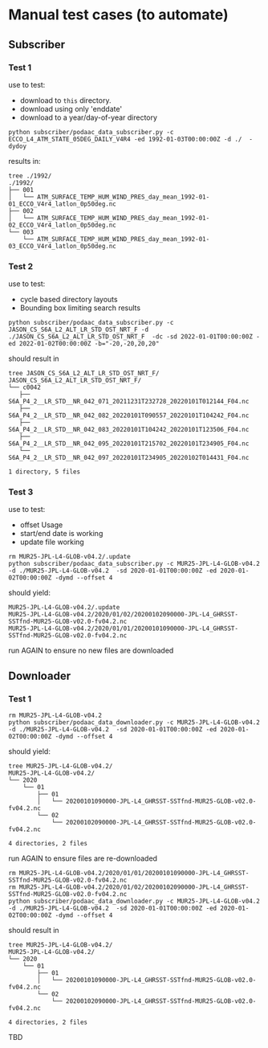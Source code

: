 # Manual test cases (to automate)

## Subscriber


### Test 1
use to test:
* download to `this` directory.
* download using only 'enddate'
* download to a year/day-of-year directory
```
python subscriber/podaac_data_subscriber.py -c ECCO_L4_ATM_STATE_05DEG_DAILY_V4R4 -ed 1992-01-03T00:00:00Z -d ./  -dydoy
```

results in:
```
tree ./1992/
./1992/
├── 001
│   └── ATM_SURFACE_TEMP_HUM_WIND_PRES_day_mean_1992-01-01_ECCO_V4r4_latlon_0p50deg.nc
├── 002
│   └── ATM_SURFACE_TEMP_HUM_WIND_PRES_day_mean_1992-01-02_ECCO_V4r4_latlon_0p50deg.nc
└── 003
    └── ATM_SURFACE_TEMP_HUM_WIND_PRES_day_mean_1992-01-03_ECCO_V4r4_latlon_0p50deg.nc
```


### Test 2
use to test:
* cycle based directory layouts
* Bounding box limiting search results

```
python subscriber/podaac_data_subscriber.py -c JASON_CS_S6A_L2_ALT_LR_STD_OST_NRT_F -d ./JASON_CS_S6A_L2_ALT_LR_STD_OST_NRT_F  -dc -sd 2022-01-01T00:00:00Z -ed 2022-01-02T00:00:00Z -b="-20,-20,20,20"
```
should result in
```
tree JASON_CS_S6A_L2_ALT_LR_STD_OST_NRT_F/
JASON_CS_S6A_L2_ALT_LR_STD_OST_NRT_F/
└── c0042
   ├── S6A_P4_2__LR_STD__NR_042_071_20211231T232728_20220101T012144_F04.nc
   ├── S6A_P4_2__LR_STD__NR_042_082_20220101T090557_20220101T104242_F04.nc
   ├── S6A_P4_2__LR_STD__NR_042_083_20220101T104242_20220101T123506_F04.nc
   ├── S6A_P4_2__LR_STD__NR_042_095_20220101T215702_20220101T234905_F04.nc
   └── S6A_P4_2__LR_STD__NR_042_097_20220101T234905_20220102T014431_F04.nc

1 directory, 5 files

```

### Test 3
use to test:
* offset Usage
* start/end date is working
* update file working

```
rm MUR25-JPL-L4-GLOB-v04.2/.update
python subscriber/podaac_data_subscriber.py -c MUR25-JPL-L4-GLOB-v04.2 -d ./MUR25-JPL-L4-GLOB-v04.2  -sd 2020-01-01T00:00:00Z -ed 2020-01-02T00:00:00Z -dymd --offset 4
```
should yield:

```
MUR25-JPL-L4-GLOB-v04.2/.update
MUR25-JPL-L4-GLOB-v04.2/2020/01/02/20200102090000-JPL-L4_GHRSST-SSTfnd-MUR25-GLOB-v02.0-fv04.2.nc
MUR25-JPL-L4-GLOB-v04.2/2020/01/01/20200101090000-JPL-L4_GHRSST-SSTfnd-MUR25-GLOB-v02.0-fv04.2.nc
```
run AGAIN to ensure no new files are downloaded

## Downloader

### Test 1

```
rm MUR25-JPL-L4-GLOB-v04.2
python subscriber/podaac_data_downloader.py -c MUR25-JPL-L4-GLOB-v04.2 -d ./MUR25-JPL-L4-GLOB-v04.2  -sd 2020-01-01T00:00:00Z -ed 2020-01-02T00:00:00Z -dymd --offset 4
```
should yield:

```
tree MUR25-JPL-L4-GLOB-v04.2/
MUR25-JPL-L4-GLOB-v04.2/
└── 2020
    └── 01
        ├── 01
        │   └── 20200101090000-JPL-L4_GHRSST-SSTfnd-MUR25-GLOB-v02.0-fv04.2.nc
        └── 02
            └── 20200102090000-JPL-L4_GHRSST-SSTfnd-MUR25-GLOB-v02.0-fv04.2.nc

4 directories, 2 files
```


run AGAIN to ensure files are re-downloaded

```
rm MUR25-JPL-L4-GLOB-v04.2/2020/01/01/20200101090000-JPL-L4_GHRSST-SSTfnd-MUR25-GLOB-v02.0-fv04.2.nc
rm MUR25-JPL-L4-GLOB-v04.2/2020/01/02/20200102090000-JPL-L4_GHRSST-SSTfnd-MUR25-GLOB-v02.0-fv04.2.nc
python subscriber/podaac_data_downloader.py -c MUR25-JPL-L4-GLOB-v04.2 -d ./MUR25-JPL-L4-GLOB-v04.2  -sd 2020-01-01T00:00:00Z -ed 2020-01-02T00:00:00Z -dymd --offset 4
```
should result in

```
tree MUR25-JPL-L4-GLOB-v04.2/
MUR25-JPL-L4-GLOB-v04.2/
└── 2020
    └── 01
        ├── 01
        │   └── 20200101090000-JPL-L4_GHRSST-SSTfnd-MUR25-GLOB-v02.0-fv04.2.nc
        └── 02
            └── 20200102090000-JPL-L4_GHRSST-SSTfnd-MUR25-GLOB-v02.0-fv04.2.nc

4 directories, 2 files
```

TBD
